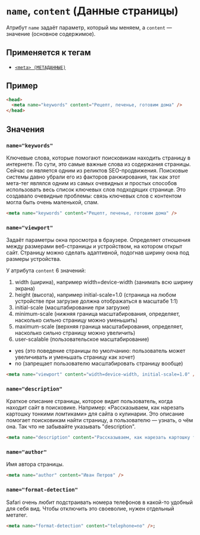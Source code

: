 # `name`, `content` (Данные страницы)

Атрибут `name` задаёт параметр, который мы меняем, а `content` — значение (основное содержимое).

## Применяется к тегам

- [`<meta> (МЕТАДАННЫЕ)`](<../TAGS HEAD/meta.md>)

## Пример

```html
<head>
  <meta name="keywords" content="Рецепт, печенье, готовим дома" />
</head>
```

## Значения

### `name="keywords"`

Ключевые слова, которые помогают поисковикам находить страницу в интернете. По сути, это самые важные слова из содержания страницы. Сейчас он является одним из реликтов SEO-продвижения. Поисковые системы давно убрали его из факторов ранжирования, так как этот мета-тег являлся одним из самых очевидных и простых способов использовать весь список ключевых слов подходящих странице. Это создавало очевидные проблемы: связь ключевых слов с контентом могла быть очень маленькой, спам.

```html
<meta name="keywords" content="Рецепт, печенье, готовим дома" />
```

### `name="viewport"`

Задаёт параметры окна просмотра в браузере. Определяет отношения между размерами веб-страницы и устройством, на котором открыт сайт. Страницу можно сделать адаптивной, подогнав ширину окна под размеры устройства.

У атрибута `content` 6 значений:

1. width (ширина), например width=device-width (занимать всю ширину экрана)
2. height (высота), например initial-scale=1.0 (страница на любом устройстве при загрузке должна отображаться в масштабе 1:1)
3. initial-scale (масштабирование при загрузке)
4. minimum-scale (нижняя граница масштабирования, определяет, насколько сильно страницу можно уменьшить)
5. maximum-scale (верхняя граница масштабирования, определяет, насколько сильно страницу можно увеличить)
6. user-scalable (пользовательское масштабирование)

- yes (это поведение страницы по умолчанию: пользователь может увеличивать и уменьшать страницу как хочет)
- no (запрещает пользователю масштабировать страницу вообще)

```html
<meta name="viewport" content="width=device-width, initial-scale=1.0" />;
```

### `name="description"`

Краткое описание страницы, которое видит пользователь, когда находит сайт в поисковике. Например: «Рассказываем, как нарезать картошку тонкими ломтиками» для сайта о кулинарии. Это описание помогает поисковикам найти страницу, а пользователю — узнать, о чём она. Так что не забывайте указывать "description".

```html
<meta name="description" content="Рассказываем, как нарезать картошку тонкими ломтиками" />
```

### `name="author"`

Имя автора страницы.

```html
<meta name="author" content="Иван Петров" />
```

### `name="format-detection"`

Safari очень любит подстраивать номера телефонов в какой-то удобный для себя вид. Чтобы отключить это своеволие, нужен отдельный метатег.

```html
<meta name="format-detection" content="telephone=no" />;
```
